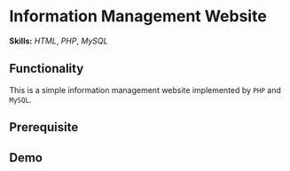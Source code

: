 # Information Management Website

**Skills:** _HTML_, _PHP_, _MySQL_

## Functionality

This is a simple information management website implemented by `PHP` and `MySQL`.

## Prerequisite

## Demo

